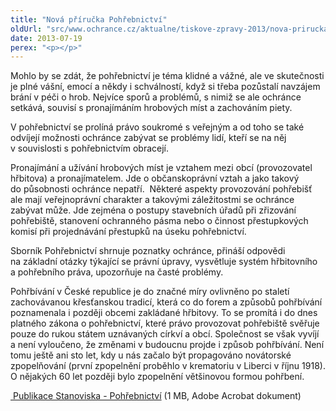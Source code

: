 ```yaml
---
title: "Nová příručka Pohřebnictví"
oldUrl: "src/www.ochrance.cz/aktualne/tiskove-zpravy-2013/nova-prirucka-pohrebnictvi"
date: 2013-07-19
perex: "<p></p>"
---
```


<!-- imported from the old website -->

<p>Mohlo by se zdát, že pohřebnictví je téma klidné a vážné, ale ve skutečnosti je plné vášní, emocí a někdy i schválností, když si třeba pozůstalí navzájem brání v péči o hrob. Nejvíce sporů a problémů, s nimiž se ale ochránce setkává, souvisí s pronajímáním hrobových míst a zachováním piety.</p><p>V pohřebnictví se prolíná právo soukromé s veřejným a od toho se také odvíjejí možnosti ochránce zabývat se problémy lidí, kteří se na něj v souvislosti s pohřebnictvím obracejí.</p><p>Pronajímání a užívání hrobových míst je vztahem mezi obcí (provozovatel hřbitova) a pronajímatelem. Jde o občanskoprávní vztah a jako takový do působnosti ochránce nepatří.  Některé aspekty provozování pohřebišť ale mají veřejnoprávní charakter a takovými záležitostmi se ochránce zabývat může. Jde zejména o postupy stavebních úřadů při zřizování pohřebiště, stanovení ochranného pásma nebo o činnost přestupkových komisí při projednávání přestupků na úseku pohřebnictví.</p><p>Sborník Pohřebnictví shrnuje poznatky ochránce, přináší odpovědi na základní otázky týkající se právní úpravy, vysvětluje systém hřbitovního a pohřebního práva, upozorňuje na časté problémy.</p><p>Pohřbívání v České republice je do značné míry ovlivněno po staletí zachovávanou křesťanskou tradicí, která co do forem a způsobů pohřbívání poznamenala i později obcemi zakládané hřbitovy. To se promítá i do dnes platného zákona o pohřebnictví, které právo provozovat pohřebiště svěřuje pouze do rukou státem uznávaných církví a obcí. Společnost se však vyvíjí a není vyloučeno, že změnami v budoucnu projde i způsob pohřbívání. Není tomu ještě ani sto let, kdy u nás začalo být propagováno novátorské zpopelňování (první zpopelnění proběhlo v krematoriu v Liberci v říjnu 1918). O nějakých 60 let později bylo zpopelnění většinovou formou pohřbení. </p><p><a title="Otevření do nového okna" href="https://www.ochrance.cz/fileadmin/user_upload/Publikace/sborniky_stanoviska/Sbornik_Pohrebnictvi.pdf" target="_blank"><img alt="" src="https://www.ochrance.cz/typo3/ext/od_linkdesc/icons/pdf.gif" class="od_linkdesc_icon" /> Publikace Stanoviska - Pohřebnictví</a> (1 MB, Adobe Acrobat dokument)</p>
